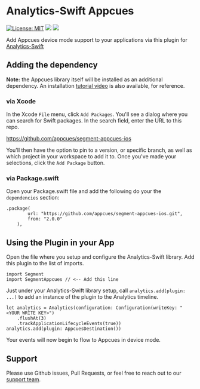 # Analytics-Swift Appcues
[![License: MIT](https://img.shields.io/badge/license-MIT-green.svg)](https://github.com/appcues/segment-appcues-ios/blob/main/LICENSE)
[![](https://img.shields.io/endpoint?url=https%3A%2F%2Fswiftpackageindex.com%2Fapi%2Fpackages%2Fappcues%2Fsegment-appcues-ios%2Fbadge%3Ftype%3Dplatforms)](https://swiftpackageindex.com/appcues/segment-appcues-ios)
[![](https://img.shields.io/endpoint?url=https%3A%2F%2Fswiftpackageindex.com%2Fapi%2Fpackages%2Fappcues%2Fsegment-appcues-ios%2Fbadge%3Ftype%3Dswift-versions)](https://swiftpackageindex.com/appcues/segment-appcues-ios)

Add Appcues device mode support to your applications via this plugin for [Analytics-Swift](https://github.com/segmentio/analytics-swift)

## Adding the dependency

**Note:** the Appcues library itself will be installed as an additional dependency. An installation [tutorial video](https://appcues.wistia.com/medias/2m0v84kv0e) is also available, for reference.

### via Xcode
In the Xcode `File` menu, click `Add Packages`. You'll see a dialog where you can search for Swift packages. In the search field, enter the URL to this repo.

https://github.com/appcues/segment-appcues-ios

You'll then have the option to pin to a version, or specific branch, as well as which project in your workspace to add it to. Once you've made your selections, click the `Add Package` button.

### via Package.swift

Open your Package.swift file and add the following do your the `dependencies` section:

```
.package(
        url: "https://github.com/appcues/segment-appcues-ios.git",
        from: "2.0.0"
    ),
```

## Using the Plugin in your App

Open the file where you setup and configure the Analytics-Swift library.  Add this plugin to the list of imports.

```
import Segment
import SegmentAppcues // <-- Add this line
```

Just under your Analytics-Swift library setup, call `analytics.add(plugin: ...)` to add an instance of the plugin to the Analytics timeline.

```
let analytics = Analytics(configuration: Configuration(writeKey: "<YOUR WRITE KEY>")
    .flushAt(3)
    .trackApplicationLifecycleEvents(true))
analytics.add(plugin: AppcuesDestination())
```

Your events will now begin to flow to Appcues in device mode.

## Support

Please use Github issues, Pull Requests, or feel free to reach out to our [support team](mailto:support@appcues.com).

